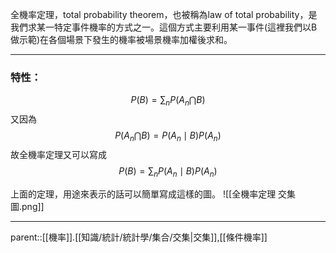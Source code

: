 全機率定理，total probability theorem，也被稱為law of total probability，是我們求某一特定事件機率的方式之一。這個方式主要利用某一事件(這裡我們以B做示範)在各個場景下發生的機率被場景機率加權後求和。
- - -
### 特性：
$$
P(B)=\sum_n P(A_n \bigcap B)
$$
又因為
$$
P(A_n\bigcap B)=P(A_n \mid B)P(A_n)
$$
故全機率定理又可以寫成
$$
P(B)=\sum_n P(A_n\mid B)P(A_n)
$$

上面的定理，用途來表示的話可以簡單寫成這樣的圖。
![[全機率定理 交集圖.png]]
- - -
parent::[[機率]].[[知識/統計/統計學/集合/交集|交集]],[[條件機率]]